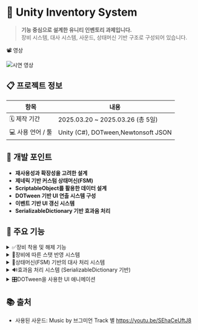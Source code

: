 # 🎒 Unity Inventory System

> **기능 중심으로 설계한 유니티 인벤토리 과제입니다.**  
> 장비 시스템, 대사 시스템, 사운드, 상태머신 기반 구조로 구성되어 있습니다.

📽️ 영상

![시연 영상](https://github.com/user-attachments/assets/3bfa9596-6ec3-49a4-9e48-0ba6091ba61a)

## 📋 프로젝트 정보

| 항목 | 내용 |
|------|------|
| 🗓️ 제작 기간 | 2025.03.20 ~ 2025.03.26 (총 5일) |
| 💻 사용 언어 / 툴 | Unity (C#), DOTween,Newtonsoft JSON |


## 🔧 개발 포인트

- **재사용성과 확장성을 고려한 설계**
- **제네릭 기반 커스텀 상태머신(FSM)**
- **ScriptableObject를 활용한 데이터 설계**
- **DOTween 기반 UI 연출 시스템 구성**
- **이벤트 기반 UI 갱신 시스템**
- **SerializableDictionary 기반 효과음 처리**


## 🧩 주요 기능
<details>
<summary>✅장비 착용 및 해제 기능</summary>
<br>

1.🔗[EquipmentInventory.cs](./Assets/03.Scripts/UI/Inventory/EquipmentInventory.cs)

👉 유저가 장비를 클릭했을 때 장비 착용/해제를 컨트롤하는 핵심 로직

```csharp
    private void ClickItem(EquipmentSlot slot)
    {
        // 같은 장비를 다시 클릭하면 해제
        if (equippedEquipment == slot)
        {
            UnEquip(slot); //장착 해제
            SoundManager.Instance.PlaySE(SEType.EquipUnEquip); //해제 효과음 재생
            DialogueManager.Instance.MoveNextSpeechState(SpeechType.UnEquip); //장착 해제 대사 표시
            return;
        }

        // 기존 장비가 있다면 해제
        if (equippedEquipment != null)
        {
            UnEquip(equippedEquipment); //장착 해제
        }
        else
        {
            DialogueManager.Instance.MoveNextSpeechState(SpeechType.Equip); //장착 대사 표시
        }

        SoundManager.Instance.PlaySE(SEType.EquipUnEquip);  //장착 효과음 재생
        Equip(slot); //장착
    }
```
>장비를 클릭했을 때 착용/해제를 처리하며, 사운드 및 대사 상태도 동시에 전환하는 핵심 상호작용 로직입니다.
</details>

<details>
<summary>🧬장비에 따른 스탯 반영 시스템</summary>
<br>
    
1.🔗[Player.cs](./Assets/03.Scripts/Player/Player.cs)

👉 장비 효과에 따라 능력치를 조정
```csharp
    private void ChangeStatus(EquipEffect[] equipEffects, int sign = 1)
    {
        foreach (var effect in equipEffects)
        {
            float value = effect.EffectValue * sign;

            switch (effect.EffectType)
            {
                case EquipEffectType.AP:
                    Character.ModifyAttackPower(value);
                    break;
                case EquipEffectType.DP:
                    Character.ModifyDefensePower(value);
                    break;
                case EquipEffectType.HP:
                    Character.ModifyHP(value);
                    break;
            }
        }
    }
```
>장비의 능력치를 하나의 메서드에서 통합 적용/해제하여, 구조적으로 일관성을 유지했습니다.


2.🔗[UIStatus.cs](./Assets/03.Scripts/UI/UIStatus.cs)

👉 스탯 변경 시 자동 UI 갱신을 위한 이벤트 등록
```csharp
    protected override void Start()
    {
        base.Start();

        player = GameManager.Instance.Player;
        player.OnUpdateStatusEvent += SetStatus; //스탯 업데이트시 호출되는 함수 설정
        SetStatus(player.Character); //플레이어 스탯 표시

        returnButton.onClick.AddListener(Return);
    }
```
>OnUpdateStatusEvent 델리게이트를 통해,
>데이터 변경이 발생할 때마다 UIStatus가 자동으로 갱신됩니다.
</details>

<details>
<summary>🧠상태머신(FSM) 기반의 대사 처리 시스템</summary>
<br>

1.🔗[StateMachine.cs](./Assets/03.Scripts/StateMachine/StateMachine.cs)

👉 상태를 바꾸면 자동으로 상태 전환
```csharp
    public StateBase<T> Current
    {
        get => current;
        set
        {
            current.OnExit();
            current = value;
            Current.StateMachine = this;
            current.OnEnter();
        }
    }
```
>제네릭 구조를 통해 **상태 타입에 관계없이 확장 가능한 상태 관리 시스템**을 구현했습니다.

2-1.🔗[SpeechStateBase.cs](./Assets/03.Scripts/StateMachine/Speech/SpeechStateBase.cs)

👉 상태 진입 시 대사 출력
```csharp
    public override void OnEnter()
    {
        DialogueManager.Instance.ShowDialogue(SpeechType, MoveNormalState); //대사 표시
    }
    public override void OnExit() { }

    private void MoveNormalState()
    {
        StateMachine.MoveNextState(SpeechType.Normal); //기본 상태로 상태 전환
    }
```

2-2.🔗[DialogueManager.cs](./Assets/03.Scripts/Manager/DialogueManager.cs)  

👉 일정 시간 후 Normal 상태로 복귀
```csharp
    //대사 출력
    public void ShowDialogue(SpeechType type, Action endEffectEvent = null)
    {
        OnEndDelayEvent = endEffectEvent;
        EffectManager.PlayFadeIn(canvasGroup, 0.3f, HideDialogue);
        dialogueText.text = GetDialogue(type);
    }

    //대사 비표시
    private void HideDialogue()
    {
        if (hideDialogueCoroutine != null)
        {
            StopCoroutine(hideDialogueCoroutine);
        }
        hideDialogueCoroutine = StartCoroutine(IHideDialogue());
    }

    private IEnumerator IHideDialogue()
    {
        yield return new WaitForSeconds(displayTime); //대사 표시후 일정 시간 대기
        EffectManager.PlayFadeOut(canvasGroup, 0.3f, OnEndDelayEvent); //일정 시간 후 말풍선 서서히 사라지기
        dialogueText.text = string.Empty; //텍스트 비우기
    }
```
> 이 구조를 통해 상태 진입 시 대사가 출력되며,  
> 일정 시간이 지나면 자동으로 Normal 상태로 전환되도록 처리됩니다.
</details>

<details>
<summary>🔊효과음 처리 시스템 (SerializableDictionary 기반)</summary>
<br>

1.🔗[SerializableDic.cs](./Assets/03.Scripts/Common/SerializableDic.cs)

👉 Enum 기반 오디오 접근을 위한 인덱서 처리
```csharp
    // 인덱서 정의
    public T2 this[T1 key]
    {
        get
        {
            try //키값 반환 시도
            {
                return GetValue(key); //문제 없을시 키값 반환 
            }
            catch (KeyNotFoundException e)
            {
                Debug.LogError($"{e.Message}"); // 키값 반환에 문제가 있으면 에러 표시
                return default; //default 반환
            }
        }
        set
        {
            for (int i = 0; i < dataList.Count; i++)
            {
                if (dataList[i].Key.Equals(key))
                {
                    dataList[i].Value = value; //vaule값 설정
                    return;
                }
            }
            // 키가 없으면 새로 추가
            dataList.Add(new SerializableData<T1, T2>() { Key = key, Value = value });
        }
    }
```

2.🔗[SoundManager.cs](./Assets/03.Scripts/Manager/SoundManager.cs)

👉 Enum을 통한 간단한 효과음 재생
```csharp
    // SEType열거형을 매개변수로 받아 해당하는 효과음 클립을 재생
    public void PlaySE(SEType type)
    {
        audioSource.PlayOneShot(dataList.SEClips[type]);
    }
```

> SEType Enum을 기반으로 효과음을 재생하며,
> SerializableDictionary를 사용하여 인스펙터에서도 Enum-Clip 매핑을 쉽게 설정할 수 있도록 구성했습니다.
</details>

<details>
<summary>🎛️DOTween을 사용한 UI 애니메이션</summary>
<br>

1.🔗[EffectManager.cs](./Assets/03.Scripts/Manager/EffectManager.cs)

👉 공통 애니메이션 래퍼 유틸
```csharp
    //서서히 보이게 하는 애니메이션
    public static void PlayFadeIn(CanvasGroup target, float duration, Action endCallback = null)
    {
        AttachOnComplete(target.DOFade(1f, duration), endCallback);
    }
    //서서히 사라지게 하는 애니메이션
    public static void PlayFadeOut(CanvasGroup target, float duration, Action endCallback = null)
    {
        AttachOnComplete(target.DOFade(0f, duration), endCallback);
    }
    ... 생략
    private static void AttachOnComplete(Tween tween, Action endCallback)
    {
        tween.OnComplete(() => endCallback?.Invoke());
    }
```
2.🔗[FadeInOutEffect.cs](./Assets/03.Scripts/Effect/FadeInOutEffect.cs)

👉 캔버스 그룹 페이드 애니메이션
```csharp
    [SerializeField] private CanvasGroup canvasGroup;
    [SerializeField] private float duration; //애니메이션이 진행될 시간(초)

    public void FadeIn(Action endFadeInEvent = null)
    {
        EffectManager.PlayFadeIn(canvasGroup, duration, endFadeInEvent);
    }

    public void FadeOut(Action endFadeOutEvent = null)
    {
        EffectManager.PlayFadeIn(canvasGroup, duration, endFadeOutEvent);
    }
```
> EffectManager에서 DOTween을 래핑한 공통 애니메이션 메서드를 관리하며,
> 각 효과 클래스는 인스펙터에서 설정 가능한 구조로 만들어 재사용성과 협업 효율을 높였습니다.
</details>

## 📚 출처
- 사용된 사운드: Music by 브그미언 Track 별 https://youtu.be/SEhaCeUftJ8

